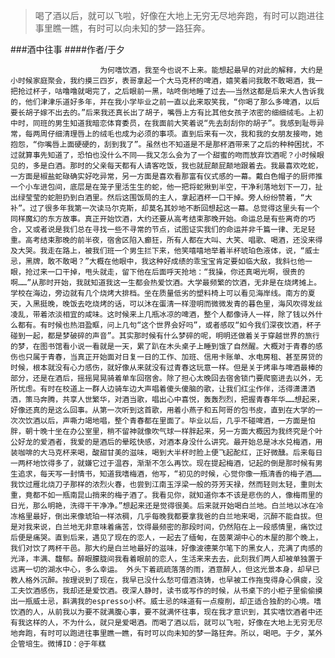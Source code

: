 > 喝了酒以后，就可以飞啦，好像在大地上无穷无尽地奔跑，有时可以跑进往事里瞧一瞧，有时可以向未知的梦一路狂奔。

###酒中往事
####作者/于夕

						为何嗜饮酒，我至今也说不上来。能想起最早的对此的解释，大约是小时候家庭聚会，我约摸三四岁，表哥拿起一个大马克杯的啤酒，嬉笑着问我敢不敢喝酒，我一把抢过杯子，咕噜噜就喝完了，之后眼前一黑，咕咚倒地睡了过去——当然这都是后来大人告诉我的，他们津津乐道好多年，并在我小学毕业之前一直以此来取笑我，“你喝了那么多啤酒，以后要长胡子嫁不出去的。”后来我还真长出了胡子，嘴唇上方有比其他女孩子浓密的细细绒毛。上初中时，同班的男生知道我暗恋体育委员，在我面前大笑着说“先去刮刮你的胡子”。我感到耻辱异常，每两周仔细清理唇上的绒毛也成为必须的事项。直到后来有一次，我和我的女朋友接吻，她抱怨，“你嘴唇上面硬硬的，刮到我了”。虽然也不知道是不是那杯酒带来了之后的种种困扰，不过就算事先知道了，恐怕也没什么不同——我又怎么会为了一个甜蜜的吻而放弃饮酒呢？小时候眼见的，多是白酒。那时的父亲每天都有人请客吃饭，我也就屁颠屁颠地跟着去。我最喜欢吃蛇，一方面是椒盐蛇碌确实好吃异常，另一方面是喜欢看那富有仪式感的一幕。戴白色帽子的厨师推一个小车进包间，底层是在笼子里活生生的蛇，他一把将蛇揪到半空，干净利落地划下一刀，扯出绿莹莹的蛇胆扔到白酒里。然后这围饭局的主人，拿起酒杯一口干掉。旁人纷纷赞着，“大补”。过了很多年我第一次读马尔克斯，却莫名其妙地不断回想起这一幕。总觉得这里头有一个同样魔幻的东方故事。真正开始饮酒，大约还要从高考结束那晚开始。命运总是有些离奇的巧合，又或者说是我们总在寻找一些不寻常的节点，试图证实我们的命运并非千篇一律、无足轻重。高考结束那晚的前半夜，宿舍区陷入癫狂，所有人都在大叫、大笑、唱歌、喝酒，还没来得及大哭。我走在路上，被我们班一个男生拦下来，他笑嘻嘻地举着半杯琥珀色液体，说，“威士忌，黑牌，敢不敢喝？”大概在他眼中，我这种好成绩的乖宝宝肯定要如临大敌，我斜乜他一眼，抢过来一口干掉，甩头就走，留下他在后面呼天抢地：“我操，你还真喝光啊，很贵的啊……”从那时开始，我就知道我这一生都会热爱饮酒。大学最频繁的饮酒，无非是在烧烤摊上。学校在海边，旁边就有几个烧烤大排档。坐在质量低劣的塑料椅上可以看见海岸线。南方的夏天，入黑挺晚，晚饭去吃烧烤的话，可以沐在蛋清一样澄明而微微发青的暮色里，海风吹得发丝凌乱，带着浓淡相宜的咸味。这时候来上几瓶冰凉的啤酒，整个人都像诗人一样，除了钱以外什么都有。有时候也热泪盈眶，问上几句“这个世界会好吗”，或者感叹“如今我们深夜饮酒，杯子碰到一起，都是梦破碎的声音”。其实那时候有什么梦碎的呢，明明还做着关于穿越世界的旅行的梦，在图书馆看小说一看就是一天，累了趴在木头桌子上睡到饿了自然醒。大概对于青春的感伤也只属于青春，当真正开始面对日复一日的工作、加班、信用卡账单、水电房租、甚至房贷的时候，根本就没有心力感伤，就好像从来就没有过青春这玩意一样。但是关于烤串与啤酒最棒的部分，还是在酒后，摇摇晃晃骑着单车回宿舍。除了担心太晚回去宿舍锁门要爬窗进去以外，无所忧虑。有时在校道上一群人边骑车边大声唱着傻头傻脑的歌，让我们红尘作伴，活得潇潇洒洒，策马奔腾，共享人世繁华，对酒当歌，唱出心中喜悦，轰轰烈烈，把握青春年华……想起来，好像还真的是这么回事。从第一次听到这首歌，用着小燕子和五阿哥的包书皮，直到在大学的一次次饮酒以后，声嘶力竭地唱，整个青春都在里面了。毕业以后，几乎不碰啤酒，一方面是怕胖，朝十晚十坐在办公室里，稍不留神就像吹气球一样胖起来，另一方面大概因为我终究是个叶公好龙的爱酒者，我爱的是酒后的晕眩快感，对酒本身没什么讲究。最开始总是冰水兑梅酒，用装咖啡的大马克杯来喝，酸甜甘美的滋味，喝到大半杯时脸上便飞起酡红，正好微醺。后来每日一两杯地饮得多了，就嫌它过于温吞，渐渐不怎么再饮。现在提起梅酒，记起的倒是那时候有男生追求，每天写一封情书，知道我嗜梅酒，他写，“初见的时候，心觉你像一瓶清香的梅子酒……我饮过雁北烧刀子那样的浓烈火春，也尝到江南玉浮梁一般的芬芳天禄，然而轻则太轻，重则太重，竟都不如一瓶南昆山捎来的梅子酒了。我看见你，就知道你本不该是悲伤的人，像梅雨里的日光，那么明艳，洗得干干净净。”想起来还是觉得很美。后来就开始喝白兰地。白兰地以冰在冷冻格里最好，倒出来像琥珀一样浓稠，几乎每晚我都要拿我爸的白兰地来喝，沉醉不能自拔。但是对我来说，白兰地无非意味着痛苦，饮得最频密的那段时间，仍然陷在上一段感情里，痛饮过后便是痛哭。直到后来，遇见了现在的恋人，一起去了缅甸，在茵莱湖中心的木屋的那个晚上，我们对饮了两杯干邑。那大约是白兰地最好的滋味，好像波德莱尔笔下的黑女人，充满了肉感的光泽，丰满、馥郁。醉眼朦胧间我看着眼前的恋人，生活来来去去，此刻我们两人却被单独置于远离一切的湖水中心，多么幸运。 外头下着疏疏落落的雨，酒意醉人，但这光景本身，却早已教人格外沉醉。按理说到了现在，我早已没什么愁可借酒浇铸，也早被工作拖曳得身心俱疲，没工夫饮酒感伤，我却还是爱饮酒。夜深人静时，读书或写作的时候，从书桌下的小柜子里偷偷摸出一瓶威士忌，斟满我的espresso小杯。威士忌的味道有一点瘦削，却正适合独酌的心境。嗜饮酒的人，从前我以为要不就满腹心事，要不就满怀往事，现在我才意识到，其实嗜饮酒者中还有我这样的人，不为什么，就只是爱喝酒。而喝了酒以后，就可以飞啦，好像在大地上无穷无尽地奔跑，有时可以跑进往事里瞧一瞧，有时可以向未知的梦一路狂奔。所以，喝吧。于夕，某外企管培生。微博ID：@于年糕 